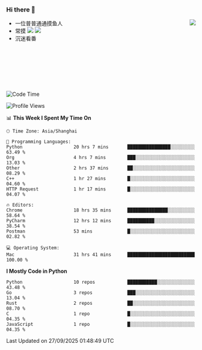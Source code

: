 ### Hi there 👋


<a href="https://github.com/yanlc39">
  <img align="right" src="https://github-readme-stats.vercel.app/api?username=yanlc39&show_icons=true&hide_border=true&icon_color=586069&title_color=a0a9af">
</a>

- 一位普普通通摸鱼人
- 常摸 ![](https://img.shields.io/badge/-Python-3e74a2?style=flat-square&logo=Python&logoColor=fff) ![](https://img.shields.io/badge/-C%2B%2B-brightgreen?style=flat-square)
- 沉迷看番



<br><br><br><br><br><br>


<!--START_SECTION:waka-->
![Code Time](http://img.shields.io/badge/Code%20Time-1%2C766%20hrs%2024%20mins-blue)

![Profile Views](http://img.shields.io/badge/Profile%20Views-0-blue)

📊 **This Week I Spent My Time On** 

```text
🕑︎ Time Zone: Asia/Shanghai

💬 Programming Languages: 
Python                   20 hrs 7 mins       ████████████████░░░░░░░░░   63.49 % 
Org                      4 hrs 7 mins        ███░░░░░░░░░░░░░░░░░░░░░░   13.03 % 
Other                    2 hrs 37 mins       ██░░░░░░░░░░░░░░░░░░░░░░░   08.29 % 
C++                      1 hr 27 mins        █░░░░░░░░░░░░░░░░░░░░░░░░   04.60 % 
HTTP Request             1 hr 17 mins        █░░░░░░░░░░░░░░░░░░░░░░░░   04.07 % 

🔥 Editors: 
Chrome                   18 hrs 35 mins      ███████████████░░░░░░░░░░   58.64 % 
PyCharm                  12 hrs 12 mins      ██████████░░░░░░░░░░░░░░░   38.54 % 
Postman                  53 mins             █░░░░░░░░░░░░░░░░░░░░░░░░   02.82 % 

💻 Operating System: 
Mac                      31 hrs 41 mins      █████████████████████████   100.00 % 
```

**I Mostly Code in Python** 

```text
Python                   10 repos            ███████████░░░░░░░░░░░░░░   43.48 % 
Go                       3 repos             ███░░░░░░░░░░░░░░░░░░░░░░   13.04 % 
Rust                     2 repos             ██░░░░░░░░░░░░░░░░░░░░░░░   08.70 % 
C                        1 repo              █░░░░░░░░░░░░░░░░░░░░░░░░   04.35 % 
JavaScript               1 repo              █░░░░░░░░░░░░░░░░░░░░░░░░   04.35 % 
```




 Last Updated on 27/09/2025 01:48:49 UTC
<!--END_SECTION:waka-->
